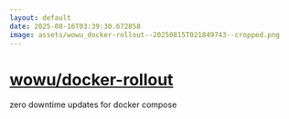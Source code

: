 ```yaml
---
layout: default
date: 2025-08-16T03:39:30.672858
image: assets/wowu_docker-rollout--20250815T021849743--cropped.png
---
```


# [wowu/docker-rollout](https://github.com/wowu/docker-rollout)

zero downtime updates for docker compose
